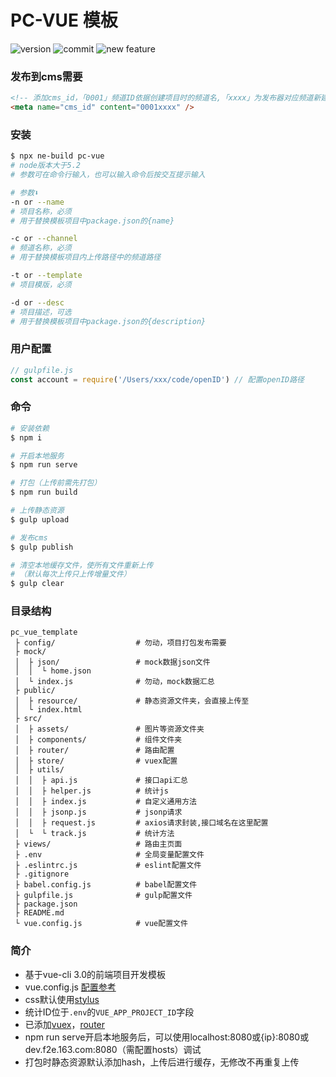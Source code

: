 # PC-VUE 模板

![version](https://img.shields.io/github/package-json/v/hejingmiao/pc-jq-template.svg)
![commit](https://img.shields.io/github/last-commit/hejingmiao/pc-jq-template.svg)
![new feature](https://img.shields.io/badge/author-hejingmiao-orange)

<!-- ![code-size](https://img.shields.io/github/languages/code-size/hejingmiao/pc-jq-template.svg) -->
<!-- ![lang](https://img.shields.io/github/languages/top/hejingmiao/pc-jq-template.svg) -->

### 发布到cms需要
```html
<!-- 添加cms_id，「0001」频道ID依据创建项目时的频道名,「xxxx」为发布器对应频道新建专题名，需要发布到发布器的项目，该项必填 -->
<meta name="cms_id" content="0001xxxx" />
```
### 安装

```bash
$ npx ne-build pc-vue
# node版本大于5.2
# 参数可在命令行输入，也可以输入命令后按交互提示输入

# 参数⬇️
-n or --name
# 项目名称，必须
# 用于替换模板项目中package.json的{name}

-c or --channel
# 频道名称，必须
# 用于替换模板项目内上传路径中的频道路径

-t or --template
# 项目模版，必须

-d or --desc
# 项目描述，可选
# 用于替换模板项目中package.json的{description}
```

### 用户配置
```js
// gulpfile.js
const account = require('/Users/xxx/code/openID') // 配置openID路径
```

### 命令
```bash
# 安装依赖
$ npm i

# 开启本地服务
$ npm run serve

# 打包（上传前需先打包）
$ npm run build

# 上传静态资源
$ gulp upload

# 发布cms
$ gulp publish

# 清空本地缓存文件，使所有文件重新上传
# （默认每次上传只上传增量文件）
$ gulp clear

```

### 目录结构

```
pc_vue_template
 ├ config/                  # 勿动，项目打包发布需要
 ├ mock/                    
 │  ├ json/                 # mock数据json文件
 │  │  └ home.json          
 │  └ index.js              # 勿动，mock数据汇总
 ├ public/                    
 │  ├ resource/             # 静态资源文件夹，会直接上传至 
 │  └ index.html            
 ├ src/
 │  ├ assets/               # 图片等资源文件夹
 │  ├ components/           # 组件文件夹
 │  ├ router/               # 路由配置
 │  ├ store/                # vuex配置
 │  ├ utils/
 │  │  ├ api.js             # 接口api汇总
 │  │  ├ helper.js          # 统计js
 │  │  ├ index.js           # 自定义通用方法
 │  │  ├ jsonp.js           # jsonp请求
 │  │  ├ request.js         # axios请求封装,接口域名在这里配置
 │  └  └ track.js           # 统计方法
 ├ views/                   # 路由主页面
 ├ .env                     # 全局变量配置文件
 ├ .eslintrc.js             # eslint配置文件
 ├ .gitignore
 ├ babel.config.js          # babel配置文件
 ├ gulpfile.js              # gulp配置文件
 ├ package.json
 ├ README.md
 └ vue.config.js            # vue配置文件
```

### 简介

* 基于vue-cli 3.0的前端项目开发模板
* vue.config.js [配置参考](https://cli.vuejs.org/config/)
* css默认使用[stylus](https://stylus.bootcss.com/)
* 统计ID位于`.env`的`VUE_APP_PROJECT_ID`字段
* 已添加[vuex](https://vuex.vuejs.org/)，[router](https://router.vuejs.org/zh/)
* npm run serve开启本地服务后，可以使用localhost:8080或{ip}:8080或dev.f2e.163.com:8080（需配置hosts）调试
* 打包时静态资源默认添加hash，上传后进行缓存，无修改不再重复上传
